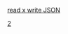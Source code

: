 [read x write JSON](https://www.developer.com/languages/json-files-golang/)

[2](https://dev.to/evilcel3ri/append-data-to-json-in-go-5gbj)
